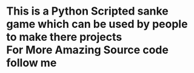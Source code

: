 <h1>This is a Python Scripted sanke game which can be used by people to make there projects <br> For More Amazing Source code follow me</h1>
